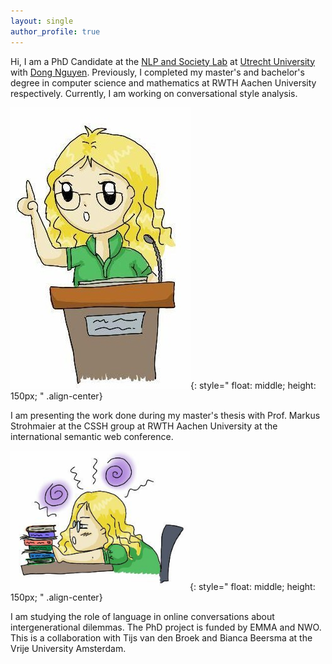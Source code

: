 ```yaml
---
layout: single
author_profile: true
---
```


Hi, I am a PhD Candidate at the [NLP and Society Lab](https://nlpsoc.github.io/) at [Utrecht University](https://www.uu.nl/en) with [Dong Nguyen](https://dongnguyen.nl/). Previously, I completed my master's and bachelor's degree in computer science and mathematics at RWTH Aachen University respectively. Currently, I am working on conversational style analysis.

![drawn Anna presents](./assets/images/talk.jpg){: style=" float: middle; height: 150px; " .align-center}

I am presenting the work done during my master's thesis with Prof. Markus Strohmaier at the CSSH group at RWTH Aachen University at the international semantic web conference.

![drawn Anna research](./assets/images/research.PNG){: style=" float: middle; height: 150px; " .align-center}

I am studying the role of language in online conversations about intergenerational dilemmas. The PhD project is funded by EMMA and NWO. This is a collaboration with Tijs van den Broek and Bianca Beersma at the Vrije University Amsterdam.
